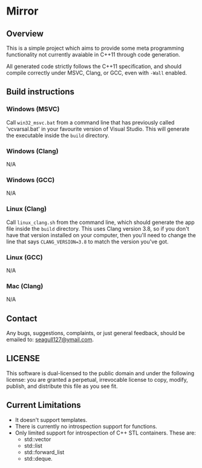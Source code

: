 # Mirror
## Overview

This is a simple project which aims to provide some meta programming functionality not currently avaiable in C++11 through code generation.

All generated code strictly follows the C++11 specification, and should compile correctly under MSVC, Clang, or GCC, even with `-Wall` enabled.

## Build instructions

### Windows (MSVC)
Call `win32_msvc.bat` from a command line that has previously called 'vcvarsal.bat' in your favourite version of Visual Studio. This will generate the executable inside the `build` directory.

### Windows (Clang)
N/A

### Windows (GCC)
N/A

### Linux (Clang)
Call `linux_clang.sh` from the command line, which should generate the app file inside the `build` directory. This uses Clang version 3.8, so if you don't have that version installed on your computer, then you'll need to change the line that says `CLANG_VERSION=3.8` to match the version you've got.

### Linux (GCC)
N/A

### Mac (Clang)
N/A

## Contact

Any bugs, suggestions, complaints, or just general feedback, should be emailed to: seagull127@ymail.com.

## LICENSE

This software is dual-licensed to the public domain and under the following license: you are granted a perpetual, irrevocable license to copy, modify, publish, and distribute this file as you see fit.

## Current Limitations
- It doesn't support templates.
- There is currently no introspection support for functions.
- Only limited support for introspection of C++ STL containers. These are:
    - std::vector
    - std::list
    - std::forward_list
    - std::deque.
